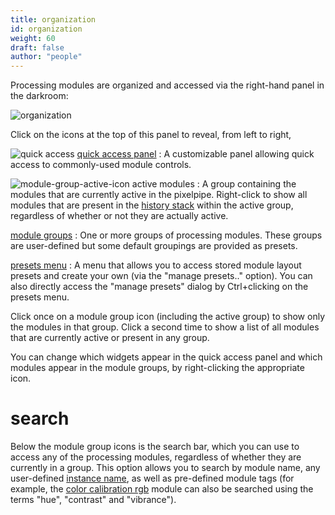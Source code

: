 ```yaml
---
title: organization
id: organization
weight: 60
draft: false
author: "people"
---
```


Processing modules are organized and accessed via the right-hand panel in the darkroom:

![organization](./organization/organization.png#w33)

Click on the icons at the top of this panel to reveal, from left to right,

![quick access](./organization/quick-access-panel-icon.png#icon) [quick access panel](./quick-access-panel.md)
: A customizable panel allowing quick access to commonly-used module controls.

![module-group-active-icon](./manage-module-layouts/module-group-active-icon.png#icon) active modules
: A group containing the modules that are currently active in the pixelpipe.  Right-click to show all modules that are present in the [history stack](../pixelpipe/history-stack.md) within the active group, regardless of whether or not they are actually active.

[module groups](./module-groups.md)
: One or more groups of processing modules. These groups are user-defined but some default groupings are provided as presets.

[presets menu](./manage-module-layouts.md)
: A menu that allows you to access stored module layout presets and create your own (via the "manage presets.." option). You can also directly access the "manage presets" dialog by Ctrl+clicking on the presets menu.

Click once on a module group icon (including the active group) to show only the modules in that group. Click a second time to show a list of all modules that are currently active or present in any group.

You can change which widgets appear in the quick access panel and which modules appear in the module groups, by right-clicking the appropriate icon.

# search

Below the module group icons is the search bar, which you can use to access any of the processing modules, regardless of whether they are currently in a group. This option allows you to search by module name, any user-defined [instance name](../processing-modules/multiple-instances.md), as well as pre-defined module tags (for example, the [color calibration rgb](../../../module-reference/processing-modules/color-balance-rgb.md) module can also be searched using the terms "hue", "contrast" and "vibrance").
